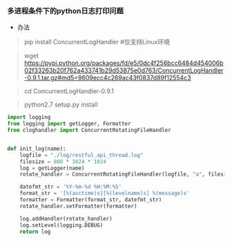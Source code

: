 ### 多进程条件下的python日志打印问题
- 办法
> pip install ConcurrentLogHandler  #仅支持Linux环境

> wget https://pypi.python.org/packages/fd/e5/0dc4f256bcc6484d454006b02f33263b20f762a433741b29d53875e0d763/ConcurrentLogHandler-0.9.1.tar.gz#md5=9609ecc4c269ac43f0837d89f12554c3

> cd ConcurrentLogHandler-0.9.1

> python2.7 setup.py install

```python
import logging
from logging import getLogger, Formatter
from cloghandler import ConcurrentRotatingFileHandler


def init_log(name):
    logfile = "./log/restful_api_thread.log"
    filesize = 800 * 1024 * 1024
    log = getLogger(name)
    rotate_handler = ConcurrentRotatingFileHandler(logfile, "a", filesize, encoding="utf-8")

    datefmt_str = '%Y-%m-%d %H:%M:%S'
    format_str = '[%(asctime)s][%(levelname)s] %(message)s'
    formatter = Formatter(format_str, datefmt_str)
    rotate_handler.setFormatter(formatter)

    log.addHandler(rotate_handler)
    log.setLevel(logging.DEBUG)
    return log

```
